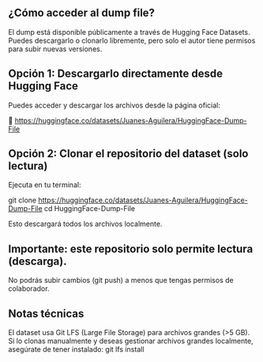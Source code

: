 ## ¿Cómo acceder al dump file?

El dump está disponible públicamente a través de Hugging Face Datasets.
Puedes descargarlo o clonarlo libremente, pero solo el autor tiene permisos para subir nuevas versiones.

## Opción 1: Descargarlo directamente desde Hugging Face

Puedes acceder y descargar los archivos desde la página oficial:

🔗 https://huggingface.co/datasets/Juanes-Aguilera/HuggingFace-Dump-File

## Opción 2: Clonar el repositorio del dataset (solo lectura)

Ejecuta en tu terminal:

git clone https://huggingface.co/datasets/Juanes-Aguilera/HuggingFace-Dump-File
cd HuggingFace-Dump-File


Esto descargará todos los archivos localmente.
## Importante: este repositorio solo permite lectura (descarga).
No podrás subir cambios (git push) a menos que tengas permisos de colaborador.

## Notas técnicas

El dataset usa Git LFS (Large File Storage) para archivos grandes (>5 GB).
Si lo clonas manualmente y deseas gestionar archivos grandes localmente, asegúrate de tener instalado:
git lfs install

